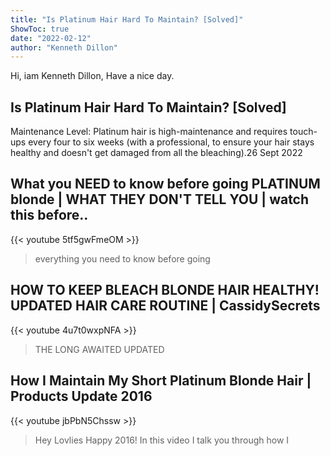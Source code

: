 ```yaml
---
title: "Is Platinum Hair Hard To Maintain? [Solved]"
ShowToc: true 
date: "2022-02-12"
author: "Kenneth Dillon" 
---
```


Hi, iam Kenneth Dillon, Have a nice day.
## Is Platinum Hair Hard To Maintain? [Solved]
 Maintenance Level: Platinum hair is high-maintenance and requires touch-ups every four to six weeks (with a professional, to ensure your hair stays healthy and doesn't get damaged from all the bleaching).26 Sept 2022

## What you NEED to know before going PLATINUM blonde | WHAT THEY DON'T TELL YOU | watch this before..
{{< youtube 5tf5gwFmeOM >}}
>everything you need to know before going 

## HOW TO KEEP BLEACH BLONDE HAIR HEALTHY! UPDATED HAIR CARE ROUTINE | CassidySecrets
{{< youtube 4u7t0wxpNFA >}}
>THE LONG AWAITED UPDATED 

## How I Maintain My Short Platinum Blonde Hair | Products Update 2016
{{< youtube jbPbN5Chssw >}}
>Hey Lovlies Happy 2016! In this video I talk you through how I 


